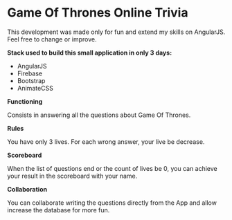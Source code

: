 Game Of Thrones Online Trivia
===================

This development was made only for fun and extend my skills on AngularJS. Feel free to change or improve.

**Stack used to build this small application in only 3 days:**

 - AngularJS
 - Firebase
 - Bootstrap
 - AnimateCSS

**Functioning**

Consists in answering all the questions about Game Of Thrones.

**Rules**

You have only 3 lives. For each wrong answer, your live be decrease.

**Scoreboard**

When the list of questions end or the count of lives be 0, you can achieve your result in the scoreboard with your name.

**Collaboration**

You can collaborate writing the questions directly from the App and allow increase the database for more fun.